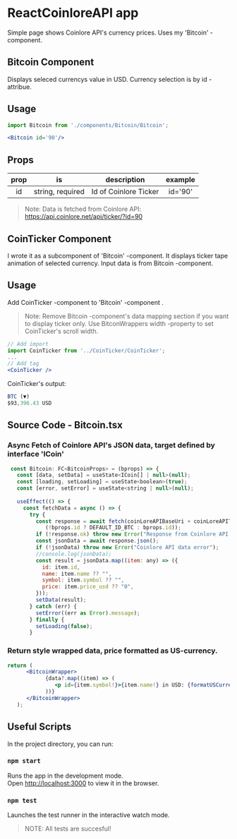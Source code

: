 # ReactCoinloreAPI app

Simple page shows Coinlore API's currency prices. Uses my 'Bitcoin' -component.



## Bitcoin Component

Displays seleced currencys value in USD. Currency selection is by id -attribue.

## Usage

```jsx
import Bitcoin from './components/Bitcoin/Bitcoin';
```

```jsx
<Bitcoin id='90'/>
```
## Props


|  prop  |    is    |         description         |                                  example                                  |
| :----: | :------: | :-------------------------: | :-----------------------------------------------------------------------: |
|  id   | string, required |   Id of Coinlore Ticker    | id='90' 

 > Note: Data is fetched from Coinlore API: https://api.coinlore.net/api/ticker/?id=90

## CoinTicker Component
I wrote it as a subcomponent of 'Bitcoin' -component. It displays ticker tape animation of selected currency.
Input data is from Bitcoin -component.
## Usage
Add CoinTicker -component to 'Bitcoin' -component . 
> Note: Remove Bitcoin -component's data mapping section if you want to display ticker only. Use BitconWrappers width -property to set CoinTicker's scroll width.

```jsx
// Add import
import CoinTicker from '../CoinTicker/CoinTicker';
...
// Add tag
<CoinTicker />
```

CoinTicker's output:

```jsx
BTC (▼)
$93,396.43 USD
```




## Source Code - Bitcoin.tsx
### Async Fetch of Coinlore API's JSON data, target defined by interface 'ICoin'

```jsx
 const Bitcoin: FC<BitcoinProps> = (bprops) => {
   const [data, setData] = useState<ICoin[] | null>(null);
   const [loading, setLoading] = useState<boolean>(true);
   const [error, setError] = useState<string | null>(null);
 
   useEffect(() => {
     const fetchData = async () => {
       try {
         const response = await fetch(coinLoreAPIBaseUri + coinLoreAPITickerUri + 
            (!bprops.id ? DEFAULT_ID_BTC : bprops.id));
         if (!response.ok) throw new Error("Response from Coinlore API errror");
         const jsonData = await response.json();
         if (!jsonData) throw new Error("Coinlore API data error");
         //console.log(jsonData);
         const result = jsonData.map((item: any) => ({
           id: item.id,
           name: item.name ?? "",
           symbol: item.symbol ?? "",
           price: item.price_usd ?? "0",
         }));
         setData(result);
       } catch (err) {
         setError((err as Error).message);
       } finally {
         setLoading(false);
       }

```


### Return style wrapped data, price formatted as US-currency.

```jsx
return (
      <BitcoinWrapper>
            {data?.map((item) => (
               <p id={item.symbol!}>{item.name!} in USD: {formatUSCurrency(item.price!)}</p>
            ))}
      </BitcoinWrapper>
   );
```


## Useful Scripts

In the project directory, you can run:

### `npm start`

Runs the app in the development mode.\
Open [http://localhost:3000](http://localhost:3000) to view it in the browser.


### `npm test`

Launches the test runner in the interactive watch mode.

 > NOTE: All tests are succesful!